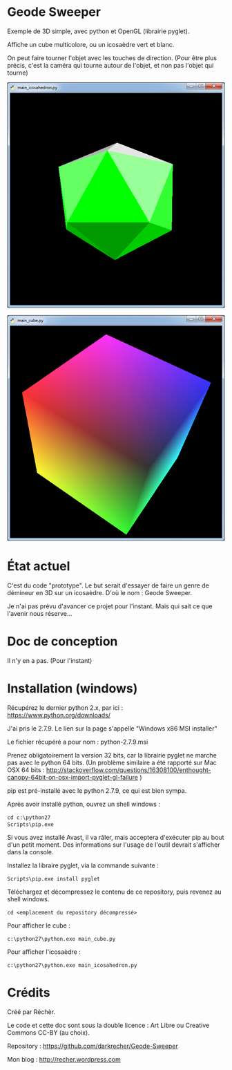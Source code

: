 # Geode Sweeper #

Exemple de 3D simple, avec python et OpenGL (librairie pyglet).

Affiche un cube multicolore, ou un icosaèdre vert et blanc.

On peut faire tourner l'objet avec les touches de direction. (Pour être plus précis, c'est la caméra qui tourne autour de l'objet, et non pas l'objet qui tourne)

![screenshot icosaèdre](https://raw.githubusercontent.com/darkrecher/Geode-Sweeper/master/screenshot_icosahedron.png)

![screenshot cube](https://raw.githubusercontent.com/darkrecher/Geode-Sweeper/master/screenshot_cube.png)

# État actuel #

C'est du code "prototype". Le but serait d'essayer de faire un genre de démineur en 3D sur un icosaèdre. D'où le nom : Geode Sweeper.

Je n'ai pas prévu d'avancer ce projet pour l'instant. Mais qui sait ce que l'avenir nous réserve...


# Doc de conception #

Il n'y en a pas. (Pour l'instant)


# Installation (windows) #

Récupérez le dernier python 2.x, par ici : https://www.python.org/downloads/

J'ai pris le 2.7.9. Le lien sur la page s'appelle "Windows x86 MSI installer"

Le fichier récupéré a pour nom : python-2.7.9.msi

Prenez obligatoirement la version 32 bits, car la librairie pyglet ne marche pas avec le python 64 bits. (Un problème similaire a été rapporté sur Mac OSX 64 bits : http://stackoverflow.com/questions/16308100/enthought-canopy-64bit-on-osx-import-pyglet-gl-failure )

pip est pré-installé avec le python 2.7.9, ce qui est bien sympa.

Après avoir installé python, ouvrez un shell windows :

    cd c:\python27
    Scripts\pip.exe

Si vous avez installé Avast, il va râler, mais acceptera d'exécuter pip au bout d'un petit moment. Des informations sur l'usage de l'outil devrait s'afficher dans la console.

Installez la libraire pyglet, via la commande suivante :

    Scripts\pip.exe install pyglet

Téléchargez et décompressez le contenu de ce repository, puis revenez au shell windows.

    cd <emplacement du repository décompressé>

Pour afficher le cube :

    c:\python27\python.exe main_cube.py

Pour afficher l'icosaèdre :

    c:\python27\python.exe main_icosahedron.py


# Crédits #

Créé par Réchèr.

Le code et cette doc sont sous la double licence : Art Libre ou Creative Commons CC-BY (au choix).

Repository : https://github.com/darkrecher/Geode-Sweeper

Mon blog : http://recher.wordpress.com
